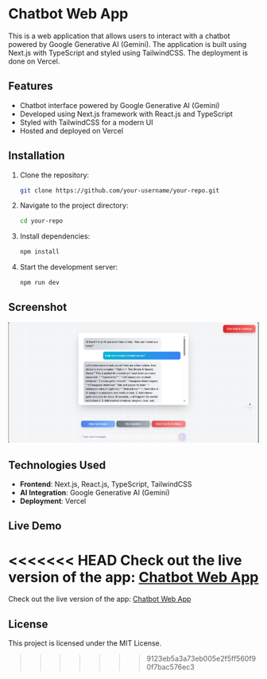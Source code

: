 # Chatbot Web App

This is a web application that allows users to interact with a chatbot powered by Google Generative AI (Gemini). The application is built using Next.js with TypeScript and styled using TailwindCSS. The deployment is done on Vercel.

## Features
- Chatbot interface powered by Google Generative AI (Gemini)
- Developed using Next.js framework with React.js and TypeScript
- Styled with TailwindCSS for a modern UI
- Hosted and deployed on Vercel

## Installation
1. Clone the repository:
   ```sh
   git clone https://github.com/your-username/your-repo.git
   ```
2. Navigate to the project directory:
   ```sh
   cd your-repo
   ```
3. Install dependencies:
   ```sh
   npm install
   ```
4. Start the development server:
   ```sh
   npm run dev
   ```

## Screenshot
![Webpage Demo](public/demo_ss.png)

## Technologies Used
- **Frontend**: Next.js, React.js, TypeScript, TailwindCSS
- **AI Integration**: Google Generative AI (Gemini)
- **Deployment**: Vercel

## Live Demo
<<<<<<< HEAD
Check out the live version of the app: [Chatbot Web App](https://task1-gray-seven.vercel.app/)
=======
Check out the live version of the app: [Chatbot Web App](https://task1-gray-seven.vercel.app/)

## License
This project is licensed under the MIT License.

>>>>>>> 9123eb5a3a73eb005e2f5ff560f90f7bac576ec3
